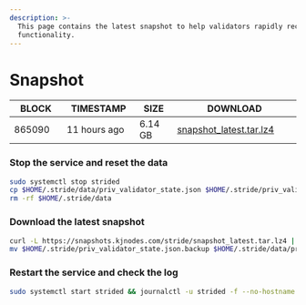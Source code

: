 ```yaml
---
description: >-
  This page contains the latest snapshot to help validators rapidly recover node
  functionality.
---
```


# Snapshot

| BLOCK <img width=200/> | TIMESTAMP <img width=200/> | SIZE <img width=200/> | DOWNLOAD <img width=500/>                                                   |
| ------ | ---------- | ------- | ------------------------------------------------------------------------------------------------------------------------- |
| 865090 | 11 hours ago | 6.14 GB | [snapshot\_latest.tar.lz4](https://snapshots.kjnodes.com/stride/snapshot\_latest.tar.lz4) |

### Stop the service and reset the data

```bash
sudo systemctl stop strided
cp $HOME/.stride/data/priv_validator_state.json $HOME/.stride/priv_validator_state.json.backup
rm -rf $HOME/.stride/data
```

### Download the latest snapshot

```bash
curl -L https://snapshots.kjnodes.com/stride/snapshot_latest.tar.lz4 | lz4 -dc - | tar -xf - -C $HOME/.stride
mv $HOME/.stride/priv_validator_state.json.backup $HOME/.stride/data/priv_validator_state.json
```

### Restart the service and check the log

```bash
sudo systemctl start strided && journalctl -u strided -f --no-hostname -o cat
```
